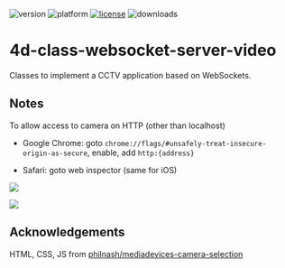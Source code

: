 ![version](https://img.shields.io/badge/version-20%2B-E23089)
![platform](https://img.shields.io/static/v1?label=platform&message=mac-intel%20|%20mac-arm%20|%20win-64&color=blue)
[![license](https://img.shields.io/github/license/miyako/4d-class-websocket-server-video)](LICENSE)
![downloads](https://img.shields.io/github/downloads/miyako/4d-class-websocket-server-video/total)

# 4d-class-websocket-server-video
Classes to implement a CCTV application based on WebSockets.

## Notes 

To allow access to camera on HTTP (other than localhost)

* Google Chrome: goto `chrome://flags/#unsafely-treat-insecure-origin-as-secure`, enable, add `http:{address}`

* Safari: goto web inspector (same for iOS)

![](https://github.com/miyako/4d-class-websocket-server-video/assets/1725068/f0648095-f23f-40fa-bc56-e33a8b3f936a)

![](https://github.com/miyako/4d-class-websocket-server-video/assets/1725068/e2f7967d-10d1-4410-9af4-4eba55eca28a)

## Acknowledgements

HTML, CSS, JS from [philnash/mediadevices-camera-selection](https://github.com/philnash/mediadevices-camera-selection)
